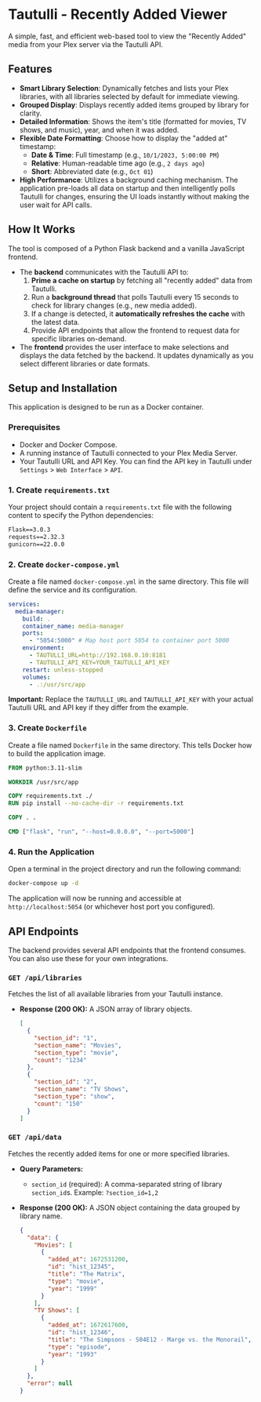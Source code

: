 # Tautulli - Recently Added Viewer

A simple, fast, and efficient web-based tool to view the "Recently Added" media from your Plex server via the Tautulli API.

 <!-- It's recommended to replace this with an actual screenshot -->

## Features

- **Smart Library Selection**: Dynamically fetches and lists your Plex libraries, with all libraries selected by default for immediate viewing.
- **Grouped Display**: Displays recently added items grouped by library for clarity.
- **Detailed Information**: Shows the item's title (formatted for movies, TV shows, and music), year, and when it was added.
- **Flexible Date Formatting**: Choose how to display the "added at" timestamp:
    - **Date & Time**: Full timestamp (e.g., `10/1/2023, 5:00:00 PM`)
    - **Relative**: Human-readable time ago (e.g., `2 days ago`)
    - **Short**: Abbreviated date (e.g., `Oct 01`)
- **High Performance**: Utilizes a background caching mechanism. The application pre-loads all data on startup and then intelligently polls Tautulli for changes, ensuring the UI loads instantly without making the user wait for API calls.

## How It Works

The tool is composed of a Python Flask backend and a vanilla JavaScript frontend.

- The **backend** communicates with the Tautulli API to:
    1.  **Prime a cache on startup** by fetching all "recently added" data from Tautulli.
    2.  Run a **background thread** that polls Tautulli every 15 seconds to check for library changes (e.g., new media added).
    3.  If a change is detected, it **automatically refreshes the cache** with the latest data.
    4.  Provide API endpoints that allow the frontend to request data for specific libraries on-demand.
- The **frontend** provides the user interface to make selections and displays the data fetched by the backend. It updates dynamically as you select different libraries or date formats.

## Setup and Installation
This application is designed to be run as a Docker container.

### Prerequisites

- Docker and Docker Compose.
- A running instance of Tautulli connected to your Plex Media Server.
- Your Tautulli URL and API Key. You can find the API key in Tautulli under `Settings` > `Web Interface` > `API`.

### 1. Create `requirements.txt`

Your project should contain a `requirements.txt` file with the following content to specify the Python dependencies:

```txt
Flask==3.0.3
requests==2.32.3
gunicorn==22.0.0
```

### 2. Create `docker-compose.yml`

Create a file named `docker-compose.yml` in the same directory. This file will define the service and its configuration.

```yaml
services:
  media-manager:
    build: .
    container_name: media-manager
    ports:
      - "5054:5000" # Map host port 5054 to container port 5000
    environment:
      - TAUTULLI_URL=http://192.168.0.10:8181
      - TAUTULLI_API_KEY=YOUR_TAUTULLI_API_KEY
    restart: unless-stopped
    volumes:
      - .:/usr/src/app
```

**Important:** Replace the `TAUTULLI_URL` and `TAUTULLI_API_KEY` with your actual Tautulli URL and API key if they differ from the example.

### 3. Create `Dockerfile`

Create a file named `Dockerfile` in the same directory. This tells Docker how to build the application image.

```dockerfile
FROM python:3.11-slim

WORKDIR /usr/src/app

COPY requirements.txt ./
RUN pip install --no-cache-dir -r requirements.txt

COPY . .

CMD ["flask", "run", "--host=0.0.0.0", "--port=5000"]
```

### 4. Run the Application

Open a terminal in the project directory and run the following command:

```sh
docker-compose up -d
```

The application will now be running and accessible at `http://localhost:5054` (or whichever host port you configured).

## API Endpoints

The backend provides several API endpoints that the frontend consumes. You can also use these for your own integrations.

### `GET /api/libraries`

Fetches the list of all available libraries from your Tautulli instance.

*   **Response (200 OK):** A JSON array of library objects.

    ```json
    [
      {
        "section_id": "1",
        "section_name": "Movies",
        "section_type": "movie",
        "count": "1234"
      },
      {
        "section_id": "2",
        "section_name": "TV Shows",
        "section_type": "show",
        "count": "150"
      }
    ]
    ```

### `GET /api/data`

Fetches the recently added items for one or more specified libraries.

*   **Query Parameters:**
    *   `section_id` (required): A comma-separated string of library `section_id`s. Example: `?section_id=1,2`

*   **Response (200 OK):** A JSON object containing the data grouped by library name.

    ```json
    {
      "data": {
        "Movies": [
          {
            "added_at": 1672531200,
            "id": "hist_12345",
            "title": "The Matrix",
            "type": "movie",
            "year": "1999"
          }
        ],
        "TV Shows": [
          {
            "added_at": 1672617600,
            "id": "hist_12346",
            "title": "The Simpsons - S04E12 - Marge vs. the Monorail",
            "type": "episode",
            "year": "1993"
          }
        ]
      },
      "error": null
    }
    ```